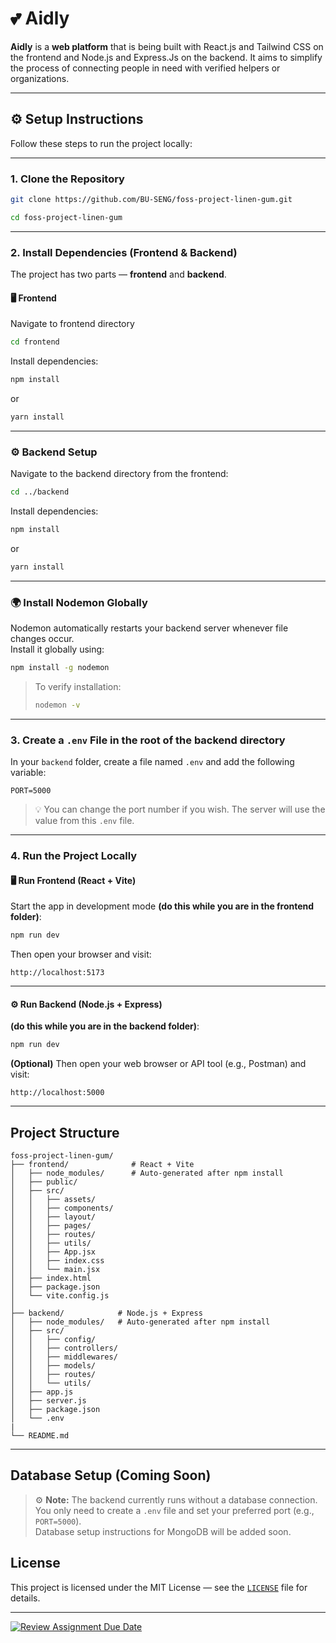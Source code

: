 # 💕 Aidly

**Aidly** is a **web platform** that is being built with React.js and Tailwind CSS on the frontend and Node.js and Express.Js on the backend. It aims to simplify the process of connecting people in need with verified helpers or organizations. 

---

## ⚙️ Setup Instructions

Follow these steps to run the project locally:

---

### 1. Clone the Repository

```bash
git clone https://github.com/BU-SENG/foss-project-linen-gum.git
```

```bash
cd foss-project-linen-gum
```

---

### 2. Install Dependencies (Frontend & Backend)

The project has two parts — **frontend** and **backend**.  


#### 🖥️ Frontend

Navigate to frontend directory

```bash
cd frontend
```
Install dependencies:

```bash
npm install
```

or

```bash
yarn install
```

---

### ⚙️ Backend Setup

Navigate to the backend directory from the frontend:

```bash
cd ../backend
```

Install dependencies:

```bash
npm install
```

or

```bash
yarn install
```

---

### 🌍 Install Nodemon Globally

Nodemon automatically restarts your backend server whenever file changes occur.  
Install it globally using:

```bash
npm install -g nodemon
```

> To verify installation:
>
> ```bash
> nodemon -v
> ```

---

### 3. Create a `.env` File in the root of the backend directory

In your `backend` folder, create a file named `.env` and add the following variable:

```env
PORT=5000
```

> 💡 You can change the port number if you wish. The server will use the value from this `.env` file.

---


###  4. Run the Project Locally

#### 🖥️ Run Frontend (React + Vite)

Start the app in development mode **(do this while you are in the frontend folder)**:

```bash
npm run dev
```

Then open your browser and visit:

```
http://localhost:5173
```

---

#### ⚙️ Run Backend (Node.js + Express)

**(do this while you are in the backend folder)**:



```bash
npm run dev
```


**(Optional)** Then open your web browser or API tool (e.g., Postman) and visit:

```
http://localhost:5000
```

---

## Project Structure

```
foss-project-linen-gum/
├── frontend/              # React + Vite 
│   ├── node_modules/      # Auto-generated after npm install 
│   ├── public/
│   ├── src/
│   │   ├── assets/
│   │   ├── components/
│   │   ├── layout/
│   │   ├── pages/
│   │   ├── routes/
│   │   ├── utils/
│   │   ├── App.jsx
│   │   ├── index.css
│   │   └── main.jsx
│   ├── index.html
│   ├── package.json
│   └── vite.config.js
│
├── backend/            # Node.js + Express
│   ├── node_modules/   # Auto-generated after npm install
│   ├── src/
│   │   ├── config/
│   │   ├── controllers/
│   │   ├── middlewares/
│   │   ├── models/
│   │   ├── routes/
│   │   └── utils/
│   ├── app.js
│   ├── server.js
│   ├── package.json
│   └── .env   
|   
└── README.md
```

---

## Database Setup (Coming Soon)

> ⚙️ **Note:** The backend currently runs without a database connection.  
> You only need to create a `.env` file and set your preferred port (e.g., `PORT=5000`).  
> Database setup instructions for MongoDB will be added soon.


## License

This project is licensed under the MIT License — see the [`LICENSE`](./LICENSE) file for details.

---


[![Review Assignment Due Date](https://classroom.github.com/assets/deadline-readme-button-22041afd0340ce965d47ae6ef1cefeee28c7c493a6346c4f15d667ab976d596c.svg)](https://classroom.github.com/a/BY41byMO)
